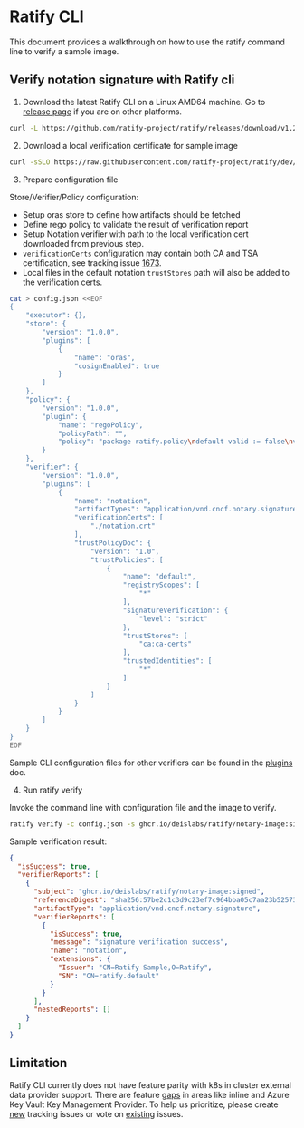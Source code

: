 # Ratify CLI

This document provides a walkthrough on how to use the ratify command line to verify a sample image.

## Verify notation signature with Ratify cli

1. Download the latest Ratify CLI on a Linux AMD64 machine. Go to [release page](https://github.com/ratify-project/ratify/releases/) if you are on other platforms.
```bash
curl -L https://github.com/ratify-project/ratify/releases/download/v1.2.1/ratify_1.2.1_Linux_amd64.tar.gz | tar xvzC ~/bin/ ratify
```

2. Download a local verification certificate for sample image
```bash
curl -sSLO https://raw.githubusercontent.com/ratify-project/ratify/dev/test/testdata/notation.crt
```
3. Prepare configuration file

Store/Verifier/Policy configuration:
- Setup oras store to define how artifacts should be fetched
- Define rego policy to validate the result of verification report
- Setup Notation verifier with path to the local verification cert downloaded from previous step.
- `verificationCerts` configuration may contain both CA and TSA certification, see tracking issue [1673](https://github.com/ratify-project/ratify/issues/1673).
- Local files in the default notation ```trustStores``` path will also be added to the verification certs.

```bash
cat > config.json <<EOF
{
    "executor": {},
    "store": {
        "version": "1.0.0",
        "plugins": [
            {
                "name": "oras",
                "cosignEnabled": true
            }
        ]
    },
    "policy": {
        "version": "1.0.0",
        "plugin": {
            "name": "regoPolicy",
            "policyPath": "",
            "policy": "package ratify.policy\ndefault valid := false\nvalid {\n not failed_verify(input)\n}\nfailed_verify(reports) {\n  [path, value] := walk(reports)\n  value == false\n  path[count(path) - 1] == \"isSuccess\"\n}"
        }
    },
    "verifier": {
        "version": "1.0.0",
        "plugins": [
            {
                "name": "notation",
                "artifactTypes": "application/vnd.cncf.notary.signature",
                "verificationCerts": [
                    "./notation.crt"
                ],
                "trustPolicyDoc": {
                    "version": "1.0",
                    "trustPolicies": [
                        {
                            "name": "default",
                            "registryScopes": [
                                "*"
                            ],
                            "signatureVerification": {
                                "level": "strict"
                            },
                            "trustStores": [
                                "ca:ca-certs"
                            ],
                            "trustedIdentities": [
                                "*"
                            ]
                        }
                    ]
                }
            }
        ]
    }
}
EOF
```

Sample CLI configuration files for other verifiers can be found in the [plugins](../plugins/verifier/cosign.md#cli) doc. 

4. Run ratify verify

Invoke the command line with configuration file and the image to verify.

```bash
ratify verify -c config.json -s ghcr.io/deislabs/ratify/notary-image:signed > verificationResult.json
```

Sample verification result:

```json
{
  "isSuccess": true,
  "verifierReports": [
    {
      "subject": "ghcr.io/deislabs/ratify/notary-image:signed",
      "referenceDigest": "sha256:57be2c1c3d9c23ef7c964bba05c7aa23b525732e9c9af9652654ccc3f4babb0e",
      "artifactType": "application/vnd.cncf.notary.signature",
      "verifierReports": [
        {
          "isSuccess": true,
          "message": "signature verification success",
          "name": "notation",
          "extensions": {
            "Issuer": "CN=Ratify Sample,O=Ratify",
            "SN": "CN=ratify.default"
          }
        }
      ],
      "nestedReports": []
    }
  ]
}
```

## Limitation

Ratify CLI currently does not have feature parity with k8s in cluster external data provider support. There are feature [gaps](https://github.com/ratify-project/ratify/issues/1300) in areas like inline and Azure Key Vault Key Management Provider. To help us prioritize, please create [new](https://github.com/ratify-project/ratify/issues/new?assignees=&labels=enhancement%2Ctriage&projects=&template=feature-request.yaml) tracking issues or vote on [existing](https://github.com/ratify-project/ratify/issues?q=is%3Aissue+is%3Aopen+cli) issues.
